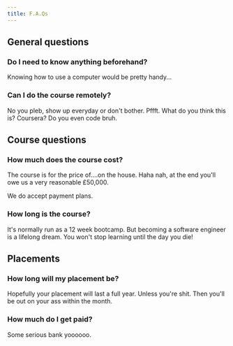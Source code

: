 ```yaml
---
title: F.A.Qs
---
```

## General questions

### Do I need to know anything beforehand?

Knowing how to use a computer would be pretty handy...

### Can I do the course remotely?

No you pleb, show up everyday or don't bother. Pffft. What do you think this is? Coursera? Do you even code bruh. 

## Course questions

### How much does the course cost?

The course is for the price of....on the house. Haha nah, at the end you'll owe us a very reasonable £50,000. 

We do accept payment plans.

### How long is the course?

It's normally run as a 12 week bootcamp. But becoming a software engineer is a lifelong dream. You won't stop learning until the day you die!

## Placements

### How long will my placement be?

Hopefully your placement will last a full year. Unless you're shit. Then you'll be out on your ass within the month.

### How much do I get paid?

Some serious bank yoooooo.
